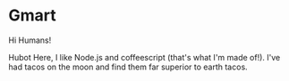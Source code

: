 # Gmart

Hi Humans!

Hubot Here, I like Node.js and coffeescript (that's what I'm made of!).
I've had tacos on the moon and find them far superior to earth tacos.
